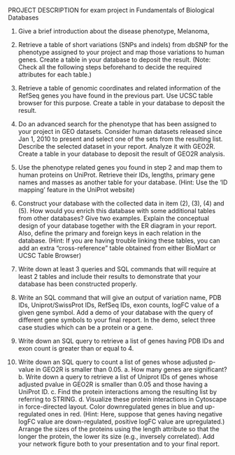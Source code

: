 PROJECT DESCRIPTION for exam project in Fundamentals of Biological Databases 

1. Give a brief introduction about the disease phenotype, Melanoma,

2. Retrieve a table of short variations (SNPs and indels) from dbSNP for the phenotype assigned to your project and map those variations to human genes. Create a table in your
database to deposit the result. (Note: Check all the following steps beforehand to decide the required attributes for each table.)

3. Retrieve a table of genomic coordinates and related information of the RefSeq genes you have found in the previous part. Use UCSC table browser for this purpose. Create a table
in your database to deposit the result.

4. Do an advanced search for the phenotype that has been assigned to your project in GEO datasets. Consider human datasets released since Jan 1, 2010 to present and select one
of the sets from the resulting list. Describe the selected dataset in your report. Analyze it with GEO2R. Create a table in your database to deposit the result of GEO2R analysis.

5. Use the phenotype related genes you found in step 2 and map them to human proteins on UniProt. Retrieve their IDs, lengths, primary gene names and masses as another table for
your database. (Hint: Use the ‘ID mapping’ feature in the UniProt website)

6. Construct your database with the collected data in item (2), (3), (4) and (5). How would you enrich this database with some additional tables from other databases? Give two examples.
Explain the conceptual design of your database together with the ER diagram in your report. Also, define the primary and foreign keys in each relation in the database. (Hint: If you are
having trouble linking these tables, you can add an extra “cross-reference” table obtained from either BioMart or UCSC Table Browser)

7. Write down at least 3 queries and SQL commands that will require at least 2 tables and include their results to demonstrate that your database has been constructed properly.

8. Write an SQL command that will give an output of variation name, PDB IDs, Uniprot/SwissProt IDs, RefSeq IDs, exon counts, logFC value of a given gene symbol. 
Add a demo of your database with the query of different gene symbols to your final report. In the demo, select three case studies which can be a protein or a gene.

9. Write down an SQL query to retrieve a list of genes having PDB IDs and exon count is greater than or equal to 4.

10. Write down an SQL query to count a list of genes whose adjusted p-value in GEO2R is smaller than 0.05.
   a. How many genes are significant?
   b. Write down a query to retrieve a list of Uniprot IDs of genes whose adjusted pvalue in  GEO2R is smaller than 0.05 and those having a UniProt ID.
   c. Find the protein interactions among the resulting list by referring to STRING.
   d. Visualize these protein interactions in Cytoscape in force-directed layout. Color downregulated genes in blue and up-regulated ones in red. (Hint: Here, suppose that genes
   having negative logFC value are down-regulated, positive logFC value are upregulated.) Arrange the sizes of the proteins using the length attribute so that the longer
   the protein, the lower its size (e.g., inversely correlated). Add your network figure both to your presentation and to your final report. 
